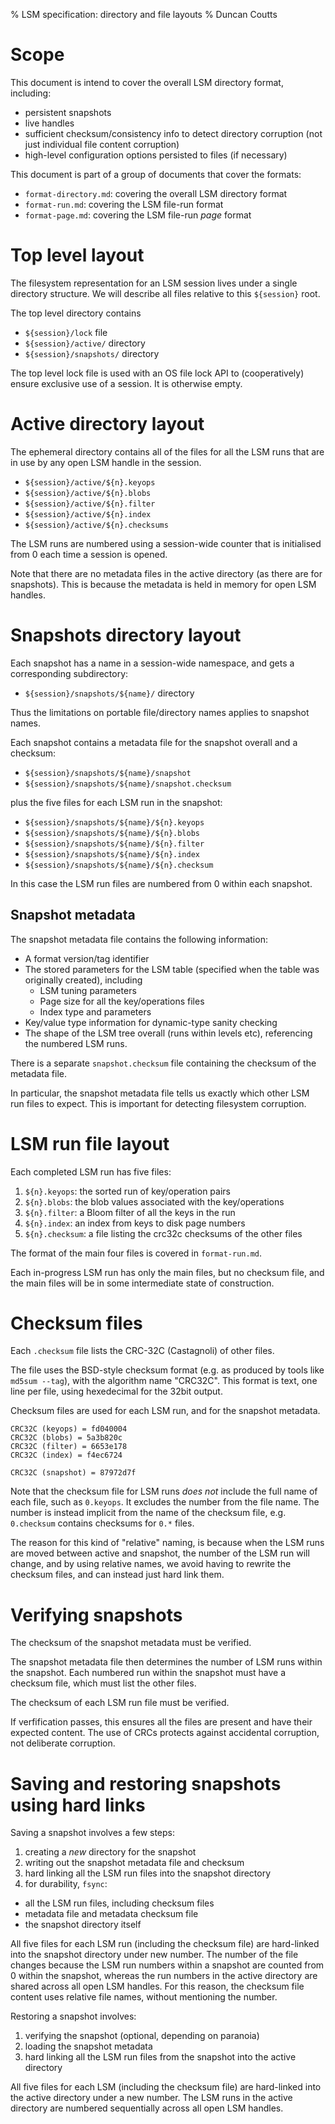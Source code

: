 % LSM specification: directory and file layouts
% Duncan Coutts

# Scope

This document is intend to cover the overall LSM directory format, including:

 * persistent snapshots
 * live handles
 * sufficient checksum/consistency info to detect directory corruption
   (not just individual file content corruption)
 * high-level configuration options persisted to files (if necessary)

This document is part of a group of documents that cover the formats:
 * `format-directory.md`: covering the overall LSM directory format
 * `format-run.md`: covering the LSM file-run format
 * `format-page.md`: covering the LSM file-run _page_ format


# Top level layout

The filesystem representation for an LSM session lives under a single directory
structure. We will describe all files relative to this `${session}` root.

The top level directory contains

 * `${session}/lock` file
 * `${session}/active/` directory
 * `${session}/snapshots/` directory

The top level lock file is used with an OS file lock API to (cooperatively)
ensure exclusive use of a session. It is otherwise empty.

# Active directory layout

The ephemeral directory contains all of the files for all the LSM runs that are
in use by any open LSM handle in the session.

 * `${session}/active/${n}.keyops`
 * `${session}/active/${n}.blobs`
 * `${session}/active/${n}.filter`
 * `${session}/active/${n}.index`
 * `${session}/active/${n}.checksums`

The LSM runs are numbered using a session-wide counter that is initialised from
0 each time a session is opened.

Note that there are no metadata files in the active directory (as there are for
snapshots). This is because the metadata is held in memory for open LSM handles.

# Snapshots directory layout

Each snapshot has a name in a session-wide namespace, and gets a corresponding
subdirectory:

 * `${session}/snapshots/${name}/` directory

Thus the limitations on portable file/directory names applies to snapshot names.

Each snapshot contains a metadata file for the snapshot overall and a checksum:

 * `${session}/snapshots/${name}/snapshot`
 * `${session}/snapshots/${name}/snapshot.checksum`

plus the five files for each LSM run in the snapshot:

 * `${session}/snapshots/${name}/${n}.keyops`
 * `${session}/snapshots/${name}/${n}.blobs`
 * `${session}/snapshots/${name}/${n}.filter`
 * `${session}/snapshots/${name}/${n}.index`
 * `${session}/snapshots/${name}/${n}.checksum`

In this case the LSM run files are numbered from 0 within each snapshot.

## Snapshot metadata

The snapshot metadata file contains the following information:
 * A format version/tag identifier
 * The stored parameters for the LSM table (specified when the table was
   originally created), including
   - LSM tuning parameters
   - Page size for all the key/operations files
   - Index type and parameters
 * Key/value type information for dynamic-type sanity checking
 * The shape of the LSM tree overall (runs within levels etc), referencing
   the numbered LSM runs.

There is a separate `snapshot.checksum` file containing the checksum of the
metadata file.

In particular, the snapshot metadata file tells us exactly which other LSM run
files to expect. This is important for detecting filesystem corruption.

# LSM run file layout

Each completed LSM run has five files:

 1. `${n}.keyops`: the sorted run of key/operation pairs
 2. `${n}.blobs`:  the blob values associated with the key/operations
 3. `${n}.filter`: a Bloom filter of all the keys in the run
 4. `${n}.index`:  an index from keys to disk page numbers
 5. `${n}.checksum`: a file listing the crc32c checksums of the other files

The format of the main four files is covered in `format-run.md`.

Each in-progress LSM run has only the main files, but no checksum file, and the
main files will be in some intermediate state of construction.

# Checksum files

Each `.checksum` file lists the CRC-32C (Castagnoli) of other files.

The file uses the BSD-style checksum format (e.g. as produced by tools like
`md5sum --tag`), with the algorithm name "CRC32C". This format is text,
one line per file, using hexedecimal for the 32bit output.

Checksum files are used for each LSM run, and for the snapshot metadata.
```
CRC32C (keyops) = fd040004
CRC32C (blobs) = 5a3b820c
CRC32C (filter) = 6653e178
CRC32C (index) = f4ec6724
```
```
CRC32C (snapshot) = 87972d7f
```
Note that the checksum file for LSM runs _does not_ include the full name of
each file, such as `0.keyops`. It excludes the number from the file name. The
number is instead implicit from the name of the checksum file, e.g.
`0.checksum` contains checksums for `0.*` files.

The reason for this kind of "relative" naming, is because when the LSM runs
are moved between active and snapshot, the number of the LSM run will change,
and by using relative names, we avoid having to rewrite the checksum files,
and can instead just hard link them.

# Verifying snapshots

The checksum of the snapshot metadata must be verified.

The snapshot metadata file then determines the number of LSM runs within the
snapshot. Each numbered run within the snapshot must have a checksum file,
which must list the other files.

The checksum of each LSM run file must be verified.

If verfification passes, this ensures all the files are present and have their
expected content. The use of CRCs protects against accidental corruption, not
deliberate corruption.

# Saving and restoring snapshots using hard links

Saving a snapshot involves a few steps:

 1. creating a _new_ directory for the snapshot
 2. writing out the snapshot metadata file and checksum
 3. hard linking all the LSM run files into the snapshot directory
 4. for durability, `fsync`:
   - all the LSM run files, including checksum files
   - metadata file and metadata checksum file
   - the snapshot directory itself

All five files for each LSM run (including the checksum file) are hard-linked
into the snapshot directory under new number. The number of the file changes
because the LSM run numbers within a snapshot are counted from 0 within the
snapshot, whereas the run numbers in the active directory are shared across all
open LSM handles. For this reason, the checksum file content uses relative
file names, without mentioning the number.

Restoring a snapshot involves:

 1. verifying the snapshot (optional, depending on paranoia)
 2. loading the snapshot metadata
 3. hard linking all the LSM run files from the snapshot into the active
    directory

All five files for each LSM (including the checksum file) are hard-linked into
the active directory under a new number. The LSM runs in the active directory
are numbered sequentially across all open LSM handles.
